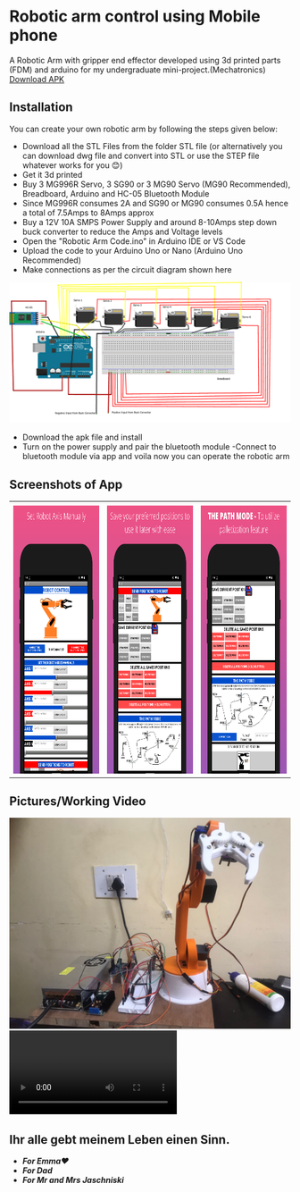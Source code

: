 
# Robotic arm control using Mobile phone 

A Robotic Arm with gripper end effector developed using 3d printed parts (FDM) and arduino  for my undergraduate mini-project.(Mechatronics) 
[Download APK](https://github.com/MasterJain/RoboticArm/blob/main/RobotArm.apk?raw=true "Download APK")

## Installation 

You can create your own robotic arm by following the steps given below:

-  Download all the STL Files from the folder STL file
    (or alternatively you can download dwg file and convert into STL or use the STEP file whatever works for you 😊)
- Get it 3d printed
- Buy 3 MG996R Servo, 3  SG90 or 3 MG90 Servo (MG90 Recommended), Breadboard, Arduino and HC-05 Bluetooth Module
-  Since MG996R consumes 2A and SG90 or MG90  consumes 0.5A hence a total of 7.5Amps to 8Amps approx
- Buy a 12V 10A SMPS Power Supply and around 8-10Amps step down buck converter to reduce the Amps and Voltage levels
- Open the "Robotic Arm Code.ino" in Arduino IDE or VS Code
- Upload the code to your Arduino Uno or Nano (Arduino Uno Recommended)
- Make connections as per the circuit diagram shown here

<img src="https://github.com/MasterJain/RoboticArm/raw/main/circuit_diagram/circuit%20diagram.png">

- Download the apk file and install
- Turn on the power supply and pair the bluetooth module 
-Connect to bluetooth module via app and voila now you can operate the robotic arm

## Screenshots of App

<table>
  <tr>
    <td> </td>
     <td> </td> 
     <td> </td>
  </tr>
  <tr>
    <td><img src="https://github.com/MasterJain/RoboticArm/raw/main/images/1.png" width=270 height=480></td>
    <td><img src="https://github.com/MasterJain/RoboticArm/raw/main/images/2.png" width=270 height=480></td>
      <td><img src="https://github.com/MasterJain/RoboticArm/raw/main/images/3.png" width=270 height=480></td>
  </tr>
 </table>

## Pictures/Working Video
<img src="https://github.com/MasterJain/RoboticArm/raw/main/images/final%20pic.jfif">
<video src='https://user-images.githubusercontent.com/41005631/184124222-30ea8c8f-b80d-421f-8cb8-a99422268cee.mp4'></video>
    


## Ihr alle gebt meinem Leben einen Sinn.

- ***For Emma❤️***
- ***For Dad***
- ***For Mr and Mrs Jaschniski***
